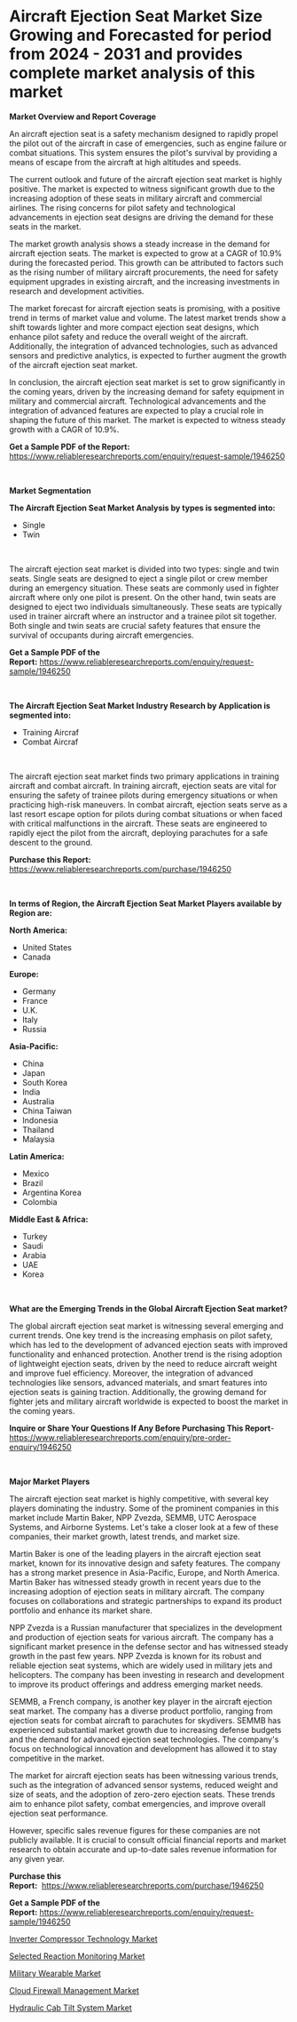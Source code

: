 <p><h1>Aircraft Ejection Seat Market Size Growing and Forecasted for period from 2024 - 2031 and provides complete market analysis of this market</h1></p><p><strong>Market Overview and Report Coverage</strong></p>
<p><p>An aircraft ejection seat is a safety mechanism designed to rapidly propel the pilot out of the aircraft in case of emergencies, such as engine failure or combat situations. This system ensures the pilot's survival by providing a means of escape from the aircraft at high altitudes and speeds.</p><p>The current outlook and future of the aircraft ejection seat market is highly positive. The market is expected to witness significant growth due to the increasing adoption of these seats in military aircraft and commercial airlines. The rising concerns for pilot safety and technological advancements in ejection seat designs are driving the demand for these seats in the market.</p><p>The market growth analysis shows a steady increase in the demand for aircraft ejection seats. The market is expected to grow at a CAGR of 10.9% during the forecasted period. This growth can be attributed to factors such as the rising number of military aircraft procurements, the need for safety equipment upgrades in existing aircraft, and the increasing investments in research and development activities.</p><p>The market forecast for aircraft ejection seats is promising, with a positive trend in terms of market value and volume. The latest market trends show a shift towards lighter and more compact ejection seat designs, which enhance pilot safety and reduce the overall weight of the aircraft. Additionally, the integration of advanced technologies, such as advanced sensors and predictive analytics, is expected to further augment the growth of the aircraft ejection seat market.</p><p>In conclusion, the aircraft ejection seat market is set to grow significantly in the coming years, driven by the increasing demand for safety equipment in military and commercial aircraft. Technological advancements and the integration of advanced features are expected to play a crucial role in shaping the future of this market. The market is expected to witness steady growth with a CAGR of 10.9%.</p></p>
<p><strong>Get a Sample PDF of the Report:</strong> <a href="https://www.reliableresearchreports.com/enquiry/request-sample/1946250">https://www.reliableresearchreports.com/enquiry/request-sample/1946250</a></p>
<p>&nbsp;</p>
<p><strong>Market Segmentation</strong></p>
<p><strong>The Aircraft Ejection Seat Market Analysis by types is segmented into:</strong></p>
<p><ul><li>Single</li><li>Twin</li></ul></p>
<p>&nbsp;</p>
<p><p>The aircraft ejection seat market is divided into two types: single and twin seats. Single seats are designed to eject a single pilot or crew member during an emergency situation. These seats are commonly used in fighter aircraft where only one pilot is present. On the other hand, twin seats are designed to eject two individuals simultaneously. These seats are typically used in trainer aircraft where an instructor and a trainee pilot sit together. Both single and twin seats are crucial safety features that ensure the survival of occupants during aircraft emergencies.</p></p>
<p><strong>Get a Sample PDF of the Report:</strong>&nbsp;<a href="https://www.reliableresearchreports.com/enquiry/request-sample/1946250">https://www.reliableresearchreports.com/enquiry/request-sample/1946250</a></p>
<p>&nbsp;</p>
<p><strong>The Aircraft Ejection Seat Market Industry Research by Application is segmented into:</strong></p>
<p><ul><li>Training Aircraf</li><li>Combat Aircraf</li></ul></p>
<p>&nbsp;</p>
<p><p>The aircraft ejection seat market finds two primary applications in training aircraft and combat aircraft. In training aircraft, ejection seats are vital for ensuring the safety of trainee pilots during emergency situations or when practicing high-risk maneuvers. In combat aircraft, ejection seats serve as a last resort escape option for pilots during combat situations or when faced with critical malfunctions in the aircraft. These seats are engineered to rapidly eject the pilot from the aircraft, deploying parachutes for a safe descent to the ground.</p></p>
<p><strong>Purchase this Report:</strong>&nbsp; <a href="https://www.reliableresearchreports.com/purchase/1946250">https://www.reliableresearchreports.com/purchase/1946250</a></p>
<p>&nbsp;</p>
<p><strong>In terms of Region, the Aircraft Ejection Seat Market Players available by Region are:</strong></p>
<p>
    <p> <strong> North America: </strong>
        <ul>
            <li>United States</li>
            <li>Canada</li>
        </ul>
        </p> 
    <p> <strong> Europe: </strong>
        <ul>
            <li>Germany</li>
            <li>France</li>
            <li>U.K.</li>
            <li>Italy</li>
            <li>Russia</li>
        </ul>
        </p> 
    <p> <strong> Asia-Pacific: </strong>
        <ul>
            <li>China</li>
            <li>Japan</li>
            <li>South Korea</li>
            <li>India</li>
            <li>Australia</li>
            <li>China Taiwan</li>
            <li>Indonesia</li>
            <li>Thailand</li>
            <li>Malaysia</li>
        </ul>
        </p> 
    <p> <strong> Latin America: </strong>
        <ul>
            <li>Mexico</li>
            <li>Brazil</li>
            <li>Argentina Korea</li>
            <li>Colombia</li>
        </ul>
        </p> 
    <p> <strong> Middle East & Africa: </strong>
        <ul>
            <li>Turkey</li>
            <li>Saudi</li>
            <li>Arabia</li>
            <li>UAE</li>
            <li>Korea</li>
        </ul>
    </p>
    </p>
<p>&nbsp;</p>
<p><strong>What are the Emerging Trends in the Global Aircraft Ejection Seat market?</strong></p>
<p><p>The global aircraft ejection seat market is witnessing several emerging and current trends. One key trend is the increasing emphasis on pilot safety, which has led to the development of advanced ejection seats with improved functionality and enhanced protection. Another trend is the rising adoption of lightweight ejection seats, driven by the need to reduce aircraft weight and improve fuel efficiency. Moreover, the integration of advanced technologies like sensors, advanced materials, and smart features into ejection seats is gaining traction. Additionally, the growing demand for fighter jets and military aircraft worldwide is expected to boost the market in the coming years.</p></p>
<p><strong>Inquire or Share Your Questions If Any Before Purchasing This Report</strong>- <a href="https://www.reliableresearchreports.com/enquiry/pre-order-enquiry/1946250">https://www.reliableresearchreports.com/enquiry/pre-order-enquiry/1946250</a></p>
<p>&nbsp;</p>
<p><strong>Major Market Players</strong></p>
<p><p>The aircraft ejection seat market is highly competitive, with several key players dominating the industry. Some of the prominent companies in this market include Martin Baker, NPP Zvezda, SEMMB, UTC Aerospace Systems, and Airborne Systems. Let's take a closer look at a few of these companies, their market growth, latest trends, and market size.</p><p>Martin Baker is one of the leading players in the aircraft ejection seat market, known for its innovative design and safety features. The company has a strong market presence in Asia-Pacific, Europe, and North America. Martin Baker has witnessed steady growth in recent years due to the increasing adoption of ejection seats in military aircraft. The company focuses on collaborations and strategic partnerships to expand its product portfolio and enhance its market share.</p><p>NPP Zvezda is a Russian manufacturer that specializes in the development and production of ejection seats for various aircraft. The company has a significant market presence in the defense sector and has witnessed steady growth in the past few years. NPP Zvezda is known for its robust and reliable ejection seat systems, which are widely used in military jets and helicopters. The company has been investing in research and development to improve its product offerings and address emerging market needs.</p><p>SEMMB, a French company, is another key player in the aircraft ejection seat market. The company has a diverse product portfolio, ranging from ejection seats for combat aircraft to parachutes for skydivers. SEMMB has experienced substantial market growth due to increasing defense budgets and the demand for advanced ejection seat technologies. The company's focus on technological innovation and development has allowed it to stay competitive in the market.</p><p>The market for aircraft ejection seats has been witnessing various trends, such as the integration of advanced sensor systems, reduced weight and size of seats, and the adoption of zero-zero ejection seats. These trends aim to enhance pilot safety, combat emergencies, and improve overall ejection seat performance.</p><p>However, specific sales revenue figures for these companies are not publicly available. It is crucial to consult official financial reports and market research to obtain accurate and up-to-date sales revenue information for any given year.</p></p>
<p><strong>Purchase this Report:</strong>&nbsp;&nbsp;<a href="https://www.reliableresearchreports.com/purchase/1946250">https://www.reliableresearchreports.com/purchase/1946250</a></p>
<p></p>
<p><strong>Get a Sample PDF of the Report:</strong>&nbsp;<a href="https://www.reliableresearchreports.com/enquiry/request-sample/1946250">https://www.reliableresearchreports.com/enquiry/request-sample/1946250</a></p>
<p><p><a href="https://github.com/grishafomin4852/Market-Research-Report-List-2/blob/main/inverter-compressor-technology-market.md">Inverter Compressor Technology Market</a></p><p><a href="https://medium.com/@akshatreportprime/decoding-selected-reaction-monitoring-market-metrics-market-share-trends-and-growth-patterns-b922424d2b18">Selected Reaction Monitoring Market</a></p><p><a href="https://medium.com/@akshatreportprime/military-wearable-market-insight-market-trends-growth-forecasted-from-2023-to-2030-0ee0fc939d02">Military Wearable Market</a></p><p><a href="https://medium.com/@vidyap2912/cloud-firewall-management-market-size-reveals-the-best-marketing-channels-in-global-industry-922da279a729">Cloud Firewall Management Market</a></p><p><a href="https://medium.com/@akshatreportprime/hydraulic-cab-tilt-system-market-furnishes-information-on-market-share-market-trends-and-market-ac7c525a11d5">Hydraulic Cab Tilt System Market</a></p></p>